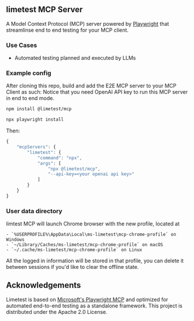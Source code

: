 
## limetest MCP Server

A Model Context Protocol (MCP) server powered by [Playwright](https://playwright.dev) that streamlinse end to end testing for your MCP client.

### Use Cases

- Automated testing planned and executed by LLMs

### Example config

After cloning this repo, build and add the E2E MCP server to your MCP Client as such:
Notice that you need OpenAI API key to run this MCP server in end to end mode.

```bash
npm install @limetest/mcp

npx playwright install
```

Then:

```js
{
    "mcpServers": {
        "limetest": {
            "command": "npx",
            "args": [
                "npx @limetest/mcp",
                "--api-key=<your openai api key>"
            ]
        }
    }
}
```

### User data directory

limtest MCP will launch Chrome browser with the new profile, located at

```
- `%USERPROFILE%\AppData\Local\ms-limetest\mcp-chrome-profile` on Windows
- `~/Library/Caches/ms-limetest/mcp-chrome-profile` on macOS
- `~/.cache/ms-limetest/mcp-chrome-profile` on Linux
```

All the logged in information will be stored in that profile, you can delete it between sessions if you'd like to clear the offline state.

## Acknowledgements

Limetest is based on [Microsoft's Playwright MCP](https://github.com/microsoft/playwright-mcp) and optimized for automated end-to-end testing as a standalone framework. This project is distributed under the Apache 2.0 License.
